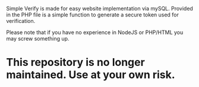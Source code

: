 Simple Verify is made for easy website implementation via mySQL. Provided in the PHP file is a simple function to generate a secure token used for verification.

Please note that if you have no experience in NodeJS or PHP/HTML you may screw something up.


<h1>This repository is no longer maintained. Use at your own risk.</h1>
